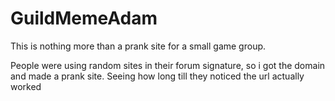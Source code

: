 # GuildMemeAdam

This is nothing more than a prank site for a small game group.

People were using random sites in their forum signature, so i got the domain and made a prank site.
Seeing how long till they noticed the url actually worked
